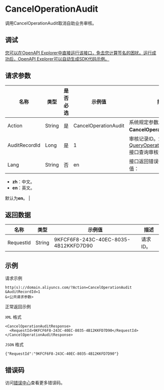 # CancelOperationAudit

调用CancelOperationAudit取消自助业务审核。

## 调试

[您可以在OpenAPI Explorer中直接运行该接口，免去您计算签名的困扰。运行成功后，OpenAPI Explorer可以自动生成SDK代码示例。](https://api.aliyun.com/#product=Domain&api=CancelOperationAudit&type=RPC&version=2018-01-29)

## 请求参数

|名称|类型|是否必选|示例值|描述|
|--|--|----|---|--|
|Action|String|是|CancelOperationAudit|系统规定参数。取值：**CancelOperationAudit**。 |
|AuditRecordId|Long|是|1|审核记录ID。您可以通过[QueryOperationAuditInfoList](~~172568~~)接口查询审核记录ID。 |
|Lang|String|否|en|接口返回错误信息语言。取值：

 -   **zh**：中文。
-   **en**：英文。

 默认为**en**。 |

## 返回数据

|名称|类型|示例值|描述|
|--|--|---|--|
|RequestId|String|9KFCF6F8-243C-40EC-8035-4B12KKFD7D90|请求ID。 |

## 示例

请求示例

```
http(s)://domain.aliyuncs.com/?Action=CancelOperationAudit
&AuditRecordId=1
&<公共请求参数>
```

正常返回示例

`XML` 格式

```
<CancelOperationAuditResponse>
  <RequestId>9KFCF6F8-243C-40EC-8035-4B12KKFD7D90</RequestId>
</CancelOperationAuditResponse>
```

`JSON` 格式

```
{"RequestId":"9KFCF6F8-243C-40EC-8035-4B12KKFD7D90"}
```

## 错误码

访问[错误中心](https://error-center.alibabacloud.com/status/product/Domain)查看更多错误码。

